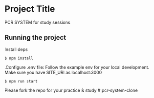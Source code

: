 # Project Title
PCR SYSTEM for study sessions

## Running the project

Install deps
```
$ npm install
```
.Configure .env file:
Follow the example env for your local development.
Make sure you have SITE_URI as localhost:3000
```
$ npm run start
```
Please fork the repo for your practice & study
#   p c r - s y s t e m - c l o n e  
 
